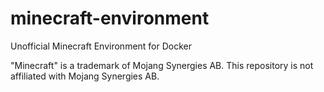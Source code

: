 # minecraft-environment
Unofficial Minecraft Environment for Docker

"Minecraft" is a trademark of Mojang Synergies AB. This repository is not affiliated with Mojang Synergies AB.
